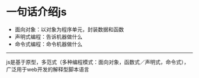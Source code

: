 # 一句话介绍js
* 面向对象：以对象为程序单元，封装数据和函数
* 声明式编程：告诉机器做什么
* 命令式编程：命令机器做什么
---
js是基于原型，多范式（多种编程模式：面向对象，函数式／声明式，命令式），广泛用于web开发的解释型脚本语言